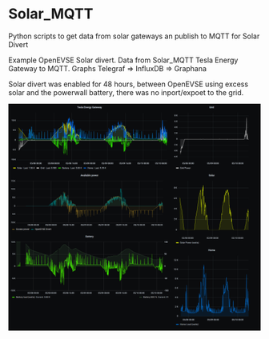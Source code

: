# Solar_MQTT
Python scripts to get data from solar gateways an publish to MQTT for Solar Divert

Example OpenEVSE Solar divert. Data from Solar_MQTT Tesla Energy Gateway to MQTT. Graphs Telegraf => InfluxDB => Graphana

Solar divert was enabled for 48 hours, between OpenEVSE using excess solar and the powerwall battery, there was no inport/expoet to the grid.

<img src="https://github.com/OpenEVSE/Solar_MQTT/blob/main/Divert.png?raw=true" alt="OpenEVSE Solar Divert">

